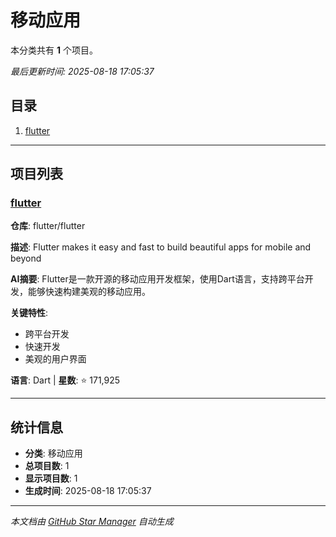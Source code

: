 # 移动应用

本分类共有 **1** 个项目。

*最后更新时间: 2025-08-18 17:05:37*

## 目录

1. [flutter](#flutter)

---

## 项目列表

### [flutter](https://github.com/flutter/flutter)

**仓库**: flutter/flutter

**描述**: Flutter makes it easy and fast to build beautiful apps for mobile and beyond

**AI摘要**: Flutter是一款开源的移动应用开发框架，使用Dart语言，支持跨平台开发，能够快速构建美观的移动应用。

**关键特性**:
- 跨平台开发
- 快速开发
- 美观的用户界面

**语言**: Dart | **星数**: ⭐ 171,925

---

## 统计信息

- **分类**: 移动应用
- **总项目数**: 1
- **显示项目数**: 1
- **生成时间**: 2025-08-18 17:05:37

---

*本文档由 [GitHub Star Manager](https://github.com/your-username/github-star-manager) 自动生成*
